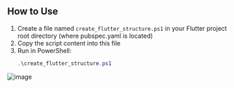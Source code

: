## How to Use

1. Create a file named `create_flutter_structure.ps1` in your Flutter project root directory (where pubspec.yaml is located)
2. Copy the script content into this file
3. Run in PowerShell:
   ```powershell
   .\create_flutter_structure.ps1


![image](https://github.com/user-attachments/assets/ad3186c9-081e-4e43-8b36-899209826782)
